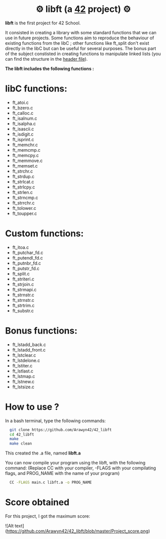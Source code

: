 # <div align="center">⚙️ libft (a [42](https://42perpignan.fr/) project) ⚙️</div>

**libft** is the first project for 42 School.

It consisted in creating a library with some standard functions that we can use in future projects.
Some functions aim to reproduce the behaviour of existing functions from the libC ; other functions like ft_split don't exist directly in the libC but can be useful for several purposes. The bonus part of the subject constisted in creating functions to manipulate linked lists (you can find the structure in the [header file](https://github.com/Arawyn42/42_libft/blob/master/libft.h)).

**The libft includes the following functions :**

# libC functions:
- ft_atoi.c
- ft_bzero.c
- ft_calloc.c
- ft_isalnum.c
- ft_isalpha.c
- ft_isascii.c
- ft_isdigit.c
- ft_isprint.c
- ft_memchr.c
- ft_memcmp.c
- ft_memcpy.c
- ft_memmove.c
- ft_memset.c
- ft_strchr.c
- ft_strdup.c
- ft_strlcat.c
- ft_strlcpy.c
- ft_strlen.c
- ft_strncmp.c
- ft_strrchr.c
- ft_tolower.c
- ft_toupper.c

# Custom functions:
- ft_itoa.c
- ft_putchar_fd.c
- ft_putendl_fd.c
- ft_putnbr_fd.c
- ft_putstr_fd.c
- ft_split.c
- ft_striteri.c
- ft_strjoin.c
- ft_strmapi.c
- ft_strnstr.c
- ft_strnstr.c
- ft_strtrim.c
- ft_substr.c


# Bonus functions:
- ft_lstadd_back.c
- ft_lstadd_front.c
- ft_lstclear.c
- ft_lstdelone.c
- ft_lstiter.c
- ft_lstlast.c
- ft_lstmap.c
- ft_lstnew.c
- ft_lstsize.c

# How to use ?
In a bash terminal, type the following commands:
```bash
  git clone https://github.com/Arawyn42/42_libft
  cd 42_libft
  make
  make clean
```
This created the .a file, named **libft.a**

You can now compile your program using the libft, with the following command:
(Replace CC with your compiler, -FLAGS with your compilating flags, and PROG_NAME with the name of your program)

```bash
  CC -FLAGS main.c libft.a -o PROG_NAME
```

# Score obtained
For this project, I got the maximum score:

![Alt text] (https://github.com/Arawyn42/42_libft/blob/master/Project_score.png)
